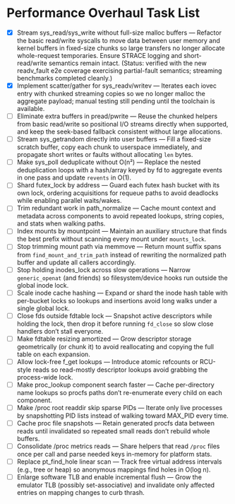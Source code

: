 # Performance Overhaul Task List

- [x] Stream sys_read/sys_write without full-size malloc buffers — Refactor the basic read/write syscalls to move data between user memory and kernel buffers in fixed-size chunks so large transfers no longer allocate whole-request temporaries. Ensure STRACE logging and short-read/write semantics remain intact. (Status: verified with the new readv_fault e2e coverage exercising partial-fault semantics; streaming benchmarks completed cleanly.)
- [x] Implement scatter/gather for sys_readv/writev — Iterates each iovec entry with chunked streaming copies so we no longer malloc the aggregate payload; manual testing still pending until the toolchain is available.
- [ ] Eliminate extra buffers in pread/pwrite — Reuse the chunked helpers from basic read/write so positional I/O streams directly when supported, and keep the seek-based fallback consistent without large allocations.
- [ ] Stream sys_getrandom directly into user buffers — Fill a fixed-size scratch buffer, copy each chunk to userspace immediately, and propagate short writes or faults without allocating `len` bytes.
- [ ] Make sys_poll deduplicate without O(n²) — Replace the nested deduplication loops with a hash/array keyed by fd to aggregate events in one pass and update `revents` in O(1).
- [ ] Shard futex_lock by address — Guard each futex hash bucket with its own lock, ordering acquisitions for requeue paths to avoid deadlocks while enabling parallel waits/wakes.
- [ ] Trim redundant work in path_normalize — Cache mount context and metadata across components to avoid repeated lookups, string copies, and stats when walking paths.
- [ ] Index mounts by mountpoint — Maintain an auxiliary structure that finds the best prefix without scanning every mount under `mounts_lock`.
- [ ] Stop trimming mount path via memmove — Return mount suffix spans from `find_mount_and_trim_path` instead of rewriting the normalized path buffer and update all callers accordingly.
- [ ] Stop holding inodes_lock across slow operations — Narrow `generic_openat` (and friends) so filesystem/device hooks run outside the global inode lock.
- [ ] Scale inode cache hashing — Expand or shard the inode hash table with per-bucket locks so lookups and insertions avoid long walks under a single global lock.
- [ ] Close fds outside fdtable lock — Snapshot active descriptors while holding the lock, then drop it before running `fd_close` so slow close handlers don’t stall everyone.
- [ ] Make fdtable resizing amortized — Grow descriptor storage geometrically (or chunk it) to avoid reallocating and copying the full table on each expansion.
- [ ] Allow lock-free f_get lookups — Introduce atomic refcounts or RCU-style reads so read-mostly descriptor lookups avoid grabbing the process-wide lock.
- [ ] Make proc_lookup component search faster — Cache per-directory name lookups so procfs paths don’t re-enumerate every child on each component.
- [ ] Make /proc root readdir skip sparse PIDs — Iterate only live processes by snapshotting PID lists instead of walking toward MAX_PID every time.
- [ ] Cache proc file snapshots — Retain generated procfs data between reads until invalidated so repeated small reads don’t rebuild whole buffers.
- [ ] Consolidate /proc metrics reads — Share helpers that read `/proc` files once per call and parse needed keys in-memory for platform stats.
- [ ] Replace pt_find_hole linear scan — Track free virtual address intervals (e.g., tree or heap) so anonymous mappings find holes in O(log n).
- [ ] Enlarge software TLB and enable incremental flush — Grow the emulator TLB (possibly set-associative) and invalidate only affected entries on mapping changes to curb thrash.
